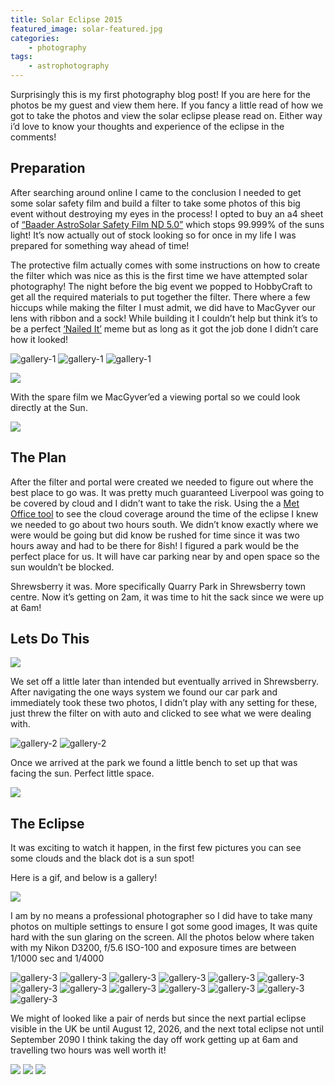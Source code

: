 ```yaml
---
title: Solar Eclipse 2015
featured_image: solar-featured.jpg
categories:
    - photography
tags:
    - astrophotography
---
```

Surprisingly this is my first photography blog post! If you are here for the photos be my guest and view them here. If you fancy a little read of how we got to take the photos and view the solar eclipse please read on. Either way i’d love to know your thoughts and experience of the eclipse in the comments!

<!--more-->

## Preparation

After searching around online I came to the conclusion I needed to get some solar safety film and build a filter to take some photos of this big event without destroying my eyes in the process! I opted to buy an a4 sheet of [“Baader AstroSolar Safety Film ND 5.0”](http://www.firstlightoptics.com/solar-filters/baader-astrosolar-safety-film-nd-50.html) which stops 99.999% of the suns light! It’s now actually out of stock looking so for once in my life I was prepared for something way ahead of time!

The protective film actually comes with some instructions on how to create the filter which was nice as this is the first time we have attempted solar photography! The night before the big event we popped to HobbyCraft to get all the required materials to put together the filter. There where a few hiccups while making the filter I must admit, we did have to MacGyver our lens with ribbon and a sock! While building it I couldn’t help but think it’s to be a perfect [‘Nailed It’][nailed it] meme but as long as it got the job done I didn’t care how it looked!

[nailed it]: http://i1.kym-cdn.com/photos/images/original/000/542/749/479.jpg

![gallery-1](/images/uploads/2015/03/filter1-681x1024.jpg)
![gallery-1](/images/uploads/2015/03/filter2.jpg)
![gallery-1](/images/uploads/2015/03/filter3.jpg)

![](/images/uploads/2015/03/NAILED-IT.jpg)

With the spare film we MacGyver’ed a viewing portal so we could look directly at the Sun.

![](/images/uploads/2015/03/portal.jpg)

## The Plan

After the filter and portal were created we needed to figure out where the best place to go was. It was pretty much guaranteed Liverpool was going to be covered by cloud and I didn’t want to take the risk. Using the a [Met Office tool][tool] to see the cloud coverage around the time of the eclipse I knew we needed to go about two hours south. We didn’t know exactly where we were would be going but did know be rushed for time since it was two hours away and had to be there for 8ish! I figured a park would be the perfect place for us. It will have car parking near by and open space so the sun wouldn’t be blocked.

[tool]: http://www.metoffice.gov.uk/events/partial-solar-eclipse#?WT.mc_id=Twitter_Events_SolarEclipse&tab=map&map=Cloud&zoom=8&lon=-2.16&lat=53.02&fcTime=1426798800

Shrewsberry it was. More specifically Quarry Park in Shrewsberry town centre. Now it’s getting on 2am, it was time to hit the sack since we were up at 6am!

## Lets Do This

![](/images/uploads/2015/03/IMG_3966.jpg)

We set off a little later than intended but eventually arrived in Shrewsberry. After navigating the one ways system we found our car park and immediately took these two photos, I didn’t play with any setting for these, just threw the filter on with auto and clicked to see what we were dealing with.

![gallery-2](/images/uploads/2015/03/0835.jpg)
![gallery-2](/images/uploads/2015/03/0836.jpg)

Once we arrived at the park we found a little bench to set up that was facing the sun. Perfect little space.

![](/images/uploads/2015/03/IMG_3984.jpg)

## The Eclipse

It was exciting to watch it happen, in the first few pictures you can see some clouds and the black dot is a sun spot!

Here is a gif, and below is a gallery!

![](/images/uploads/2015/03/full.gif)

I am by no means a professional photographer so I did have to take many photos on multiple settings to ensure I got some good images, It was quite hard with the sun glaring on the screen. All the photos below where taken with my Nikon D3200, f/5.6 ISO-100 and exposure times are between 1/1000 sec and 1/4000


![gallery-3](/images/uploads/2015/03/0906.jpg)
![gallery-3](/images/uploads/2015/03/0907.jpg)
![gallery-3](/images/uploads/2015/03/0916.jpg)
![gallery-3](/images/uploads/2015/03/0927.jpg)
![gallery-3](/images/uploads/2015/03/0931.jpg)
![gallery-3](/images/uploads/2015/03/0935.jpg)
![gallery-3](/images/uploads/2015/03/0937.jpg)
![gallery-3](/images/uploads/2015/03/0939.jpg)
![gallery-3](/images/uploads/2015/03/0942.jpg)
![gallery-3](/images/uploads/2015/03/0946.jpg)
![gallery-3](/images/uploads/2015/03/0950.jpg)
![gallery-3](/images/uploads/2015/03/0955.jpg)
![gallery-3](/images/uploads/2015/03/09341.jpg)

We might of looked like a pair of nerds but since the next partial eclipse visible in the UK be until August 12, 2026, and the next total eclipse not until September 2090 I think taking the day off work getting up at 6am and travelling two hours was well worth it!

![](/images/uploads/2015/03/IMG_3973.jpg)
![](/images/uploads/2015/03/IMG_3979.jpg)
![](/images/uploads/2015/03/IMG_3996.jpg)